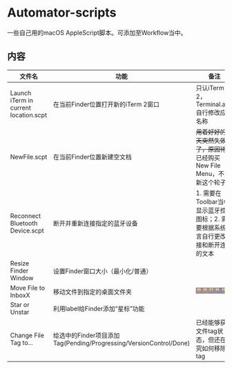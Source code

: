 # Automator-scripts

一些自己用的macOS AppleScript脚本。可添加至Workflow当中。

## 内容

| 文件名                                | 功能                                                         | 备注                                                         |
| ------------------------------------- | ------------------------------------------------------------ | ------------------------------------------------------------ |
| Launch iTerm in current location.scpt | 在当前Finder位置打开新的iTerm 2窗口                          | 只认iTerm 2，Terminal.app自行修改应用名称                    |
| NewFile.scpt                          | 在当前Finder位置新建空文档                                   | ~~用着好好的今天突然失效了，原因待查~~已经购买New File Menu，不更新这个轮子了 |
| Reconnect Bluetooth Device.scpt       | 断开并重新连接指定的蓝牙设备                                 | 1. 需要在Toolbar当中显示蓝牙控制图标；2. 需要根据系统语言自行更改连接和断开连接的文本 |
| Resize Finder Window                  | 设置Finder窗口大小（最小化/普通）                            |                                                              |
| Move File to InboxX                   | 移动文件到指定的桌面文件夹                                   | ![我的桌面文件夹](https://github.com/Mark9804/automator-scripts/raw/master/images/inboxes.png) |
| Star or Unstar                        | 利用label给Finder添加“星标”功能                              |                                                              |
| Change File Tag to...                 | 给选中的Finder项目添加Tag(Pending/Progressing/VersionControl/Done) | 已经能够获取文件tag状态，但还在研究如何移除tag               |

